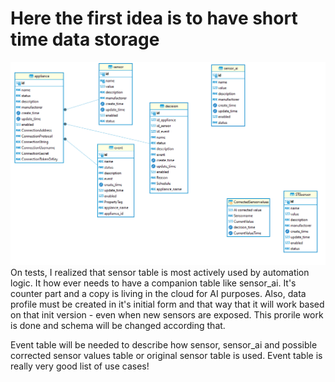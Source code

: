# Here the first idea is to have short time data storage

![alt text](image.png)
On tests, I realized that sensor table is most actively used by automation logic. It how ever needs to have a companion table like sensor_ai. It's counter part and a copy is living in the cloud for AI purposes. 
Also, data profile must be created in it's initial form and that way that it will work based on that init version - even when new sensors are exposed.
This prorile work is done and schema will be changed according that. 

Event table will be needed to describe how sensor, sensor_ai and possible corrected sensor values table or original sensor table is used. Event table is really very good list of use cases!
